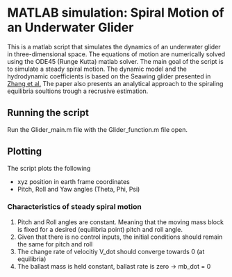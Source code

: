 # MATLAB simulation:  Spiral Motion of an Underwater Glider

This is a matlab script that simulates the dynamics of an underwater glider in three-dimensional space. The equations of motion are numerically solved using the ODE45 (Runge Kutta) matlab solver.
The main goal of the script is to simulate a steady spiral motion.
 The dynamic model and the hydrodynamic coefficients is based on the Seawing glider presented in [Zhang et al.](https://www.researchgate.net/publication/256817942_Spiraling_motion_of_underwater_gliders_Modeling_analysis_and_experimental_results) 
The paper also presents an analytical approach to the spiraling equilibria soultions trough a recrusive estimation. 

## Running the script
Run the Glider_main.m file with the Glider_function.m file open. 

## Plotting
The script plots the following

* xyz position in earth frame coordinates
* Pitch, Roll and Yaw angles (Theta, Phi, Psi)

### Characteristics of steady spiral motion

1. Pitch and Roll angles are constant. Meaning that the moving mass block is fixed for a desired (equilibria point) pitch and roll angle.
2. Given that there is no control inputs, the initial conditions should remain the same for pitch and roll 
3. The change rate of velocitiy V_dot should converge towards 0 (at equilibria)
4. The ballast mass is held constant, ballast rate is zero -> mb_dot = 0


